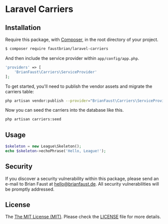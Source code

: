 # Laravel Carriers

## Installation

Require this package, with [Composer](https://getcomposer.org/), in the root directory of your project.

``` bash
$ composer require faustbrian/laravel-carriers
```

And then include the service provider within `app/config/app.php`.

``` php
'providers' => [
    'BrianFaust\Carriers\ServiceProvider'
];
```

To get started, you'll need to publish the vendor assets and migrate the carriers table:

```bash
php artisan vendor:publish --provider="BrianFaust\Carriers\ServiceProvider" && php artisan migrate
```

Now you can seed the carriers into the database like this.

```bash
php artisan carriers:seed
```

## Usage

``` php
$skeleton = new League\Skeleton();
echo $skeleton->echoPhrase('Hello, League!');
```

## Security

If you discover a security vulnerability within this package, please send an e-mail to Brian Faust at hello@brianfaust.de. All security vulnerabilities will be promptly addressed.

## License

The [The MIT License (MIT)](LICENSE). Please check the [LICENSE](LICENSE) file for more details.
